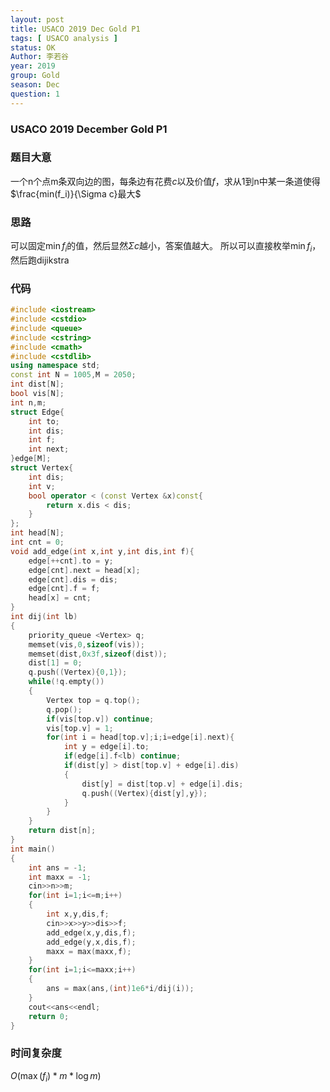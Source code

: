 ```yaml
---
layout: post
title: USACO 2019 Dec Gold P1
tags: [ USACO analysis ]
status: OK
Author: 李若谷
year: 2019
group: Gold
season: Dec
question: 1
---
```


### USACO 2019 December Gold P1

### 题目大意

一个n个点m条双向边的图，每条边有花费$c$以及价值$f$，求从1到n中某一条道使得$\frac{min(f_i)}{\Sigma c}最大$

### 思路

可以固定$\min f_i$的值，然后显然$\Sigma c$越小，答案值越大。
所以可以直接枚举$\min f_i$，然后跑dijikstra

### 代码

```cpp
#include <iostream>
#include <cstdio>
#include <queue>
#include <cstring>
#include <cmath>
#include <cstdlib>
using namespace std;
const int N = 1005,M = 2050;
int dist[N];
bool vis[N];
int n,m;
struct Edge{
	int to;
	int dis;
	int f;
	int next;
}edge[M];
struct Vertex{
	int dis;
	int v;
	bool operator < (const Vertex &x)const{
		return x.dis < dis;
	}
};
int head[N];
int cnt = 0;
void add_edge(int x,int y,int dis,int f){
	edge[++cnt].to = y;
	edge[cnt].next = head[x];
	edge[cnt].dis = dis;
	edge[cnt].f = f;
	head[x] = cnt;
}
int dij(int lb)
{
	priority_queue <Vertex> q;
	memset(vis,0,sizeof(vis));
	memset(dist,0x3f,sizeof(dist));
	dist[1] = 0;
	q.push((Vertex){0,1});
	while(!q.empty())
	{
		Vertex top = q.top();
		q.pop();
		if(vis[top.v]) continue;
		vis[top.v] = 1;
		for(int i = head[top.v];i;i=edge[i].next){
			int y = edge[i].to;
			if(edge[i].f<lb) continue;
			if(dist[y] > dist[top.v] + edge[i].dis)
			{
				dist[y] = dist[top.v] + edge[i].dis;
				q.push((Vertex){dist[y],y});
			}
		}
	}
	return dist[n];
}
int main()
{
	int ans = -1;
	int maxx = -1;
	cin>>n>>m;
	for(int i=1;i<=m;i++)
	{
		int x,y,dis,f;
		cin>>x>>y>>dis>>f;
		add_edge(x,y,dis,f);
		add_edge(y,x,dis,f);
		maxx = max(maxx,f);
	}
	for(int i=1;i<=maxx;i++)
	{
		ans = max(ans,(int)1e6*i/dij(i));
	}
	cout<<ans<<endl;
	return 0;
}
```

### 时间复杂度

$O(\max( f_i)*m*\log m)$


